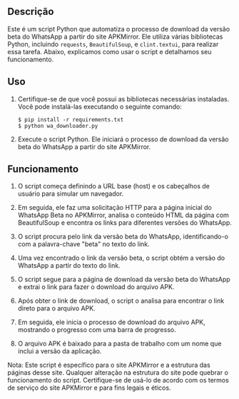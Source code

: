 ## Descrição

Este é um script Python que automatiza o processo de download da versão beta do WhatsApp a partir do site APKMirror. Ele utiliza várias bibliotecas Python, incluindo `requests`, `BeautifulSoup`, e `clint.textui`, para realizar essa tarefa. Abaixo, explicamos como usar o script e detalhamos seu funcionamento.

## Uso

1. Certifique-se de que você possui as bibliotecas necessárias instaladas. Você pode instalá-las executando o seguinte comando:
   ```shell
   $ pip install -r requirements.txt
   $ python wa_downloader.py
2. Execute o script Python. Ele iniciará o processo de download da versão beta do WhatsApp a partir do site APKMirror.

## Funcionamento
1. O script começa definindo a URL base (host) e os cabeçalhos de usuário para simular um navegador.

2. Em seguida, ele faz uma solicitação HTTP para a página inicial do WhatsApp Beta no APKMirror, analisa o conteúdo HTML da página com BeautifulSoup e encontra os links para diferentes versões do WhatsApp.

3. O script procura pelo link da versão beta do WhatsApp, identificando-o com a palavra-chave "beta" no texto do link.

4. Uma vez encontrado o link da versão beta, o script obtém a versão do WhatsApp a partir do texto do link.

5. O script segue para a página de download da versão beta do WhatsApp e extrai o link para fazer o download do arquivo APK.

6. Após obter o link de download, o script o analisa para encontrar o link direto para o arquivo APK.

7. Em seguida, ele inicia o processo de download do arquivo APK, mostrando o progresso com uma barra de progresso.

8. O arquivo APK é baixado para a pasta de trabalho com um nome que inclui a versão da aplicação.

Nota: Este script é específico para o site APKMirror e a estrutura das páginas desse site. Qualquer alteração na estrutura do site pode quebrar o funcionamento do script. Certifique-se de usá-lo de acordo com os termos de serviço do site APKMirror e para fins legais e éticos.